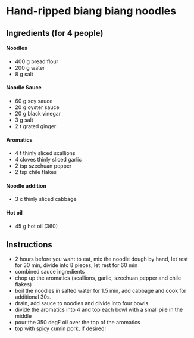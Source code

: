# Hand-ripped biang biang noodles
## Ingredients (for 4 people)
#### Noodles
* 400 g bread flour
* 200 g water
* 8 g salt
#### Noodle Sauce
* 60 g soy sauce
* 20 g oyster sauce 
* 20 g black vinegar
* 3 g salt
* 2 t grated ginger
#### Aromatics
* 4 t thinly sliced scallions
* 4 cloves thinly sliced garlic
* 2 tsp szechuan pepper
* 2 tsp chile flakes
#### Noodle addition
* 3 c thinly sliced cabbage
#### Hot oil
* 45 g hot oil (360)
## Instructions
* 2 hours before you want to eat, mix the noodle dough by hand, let rest for 30 min, divide into 8 pieces, let rest for 60 min
* combined sauce ingredients
* chop up the aromatics (scallions, garlic, szechuan pepper and chile flakes) 
* boil the noodles in salted water for 1.5 min, add cabbage and cook for additional 30s.  
* drain, add sauce to noodles and divide into four bowls
* divide the aromatics into 4 and top each bowl with a small pile in the middle
* pour the 350 degF oil over the top of the aromatics
* top with spicy cumin pork, if desired!
